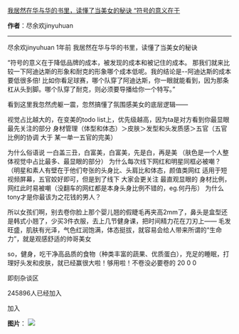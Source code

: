 

[我居然在华与华的书里，读懂了当美女的秘诀 “符号的意义在于](https://m.okjike.com/originalPosts/65e9e2b26d9f190631a28c79?s=ewoidSI6ICI1N2Y0ZGFjYWI2YzFlNTEzMDBiMDQyNmQiCn0=)

**作者**：尽余欢jinyuhuan

---

尽余欢jinyuhuan
1年前
我居然在华与华的书里，读懂了当美女的秘诀

“符号的意义在于降低品牌的成本，被发现的成本和被记住的成本。
那我们就来比较一下阿迪达斯的形象和耐克的形象哪个成本低呢。我的结论是--阿迪达斯的成本要低很多倍!
比如你看足球赛，哪个队穿了阿迪达斯，你一眼就能看到，因为那条杠从头到脚。哪个队穿了耐克，则必须要导播给你一个特写。”

看到这里我忽然虎躯一震，忽然搞懂了氛围感美女的底层逻辑——

视觉占比越大的，在变美的todo list上，优先级越高，因为ta是对方看到你最显眼最先关注的部分
身材管理（体型和体态）＞皮肤＞发型和头发质感＞五官（五官比例的协调 大于 某一单一五官的完美）

为什么俗语说 一白盖三丑，白富美，白富美，先是白，再是美
（肤色是一个人整体视觉中占比最多、最显眼的部分）
为什么每次线下网红和明星同框必被嘲？
（明星和素人有壁在于他们夸张的头身比、头肩比和体态，颜值类网红 适用于短视频屏幕，五官姣好即可，但是到了线下 大家会更关注 最直观显眼的 身材比例，网红此时易被嘲（没翻车的网红都是本身头身比例不错的，eg.何丹彤）
为什么tony才是你最该为之花钱的男人？

所以女孩们啊，别去卷你脸上那个婴儿翘的假睫毛再夹高2mm了，鼻头是盒型还是韩式小翘了，少买3件衣服，去上几节健身课，把时间精力花在刀刃上——
毛发旺盛，肌肤有光泽，气色红润饱满，体态挺拔，就容易会给人带来所谓的“生命力”，就是观感舒适的帅哥美女

so，健身，吃干净高品质的食物（种类丰富的蔬果、优质蛋白），充足的睡眠，打理好头发和皮肤，就已经赢很大啦！够用啦！不卷没必要卷的
20
0
0

即刻杂谈区

245896人已经加入

加入

**图片**：
![](https://cdnv2.ruguoapp.com/FlqN5id49BO978esRPelsfyYjUDFv3.jpg?imageMogr2/auto-orient/thumbnail/1500x2000%3E/interlace/1)